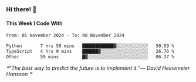 ### Hi there! 👋

#### This Week I Code With
<!--START_SECTION:waka-->

```txt
From: 01 November 2024 - To: 08 November 2024

Python       7 hrs 50 mins   ████████████▓░░░░░░░░░░░░   50.59 %
TypeScript   4 hrs 9 mins    ██████▓░░░░░░░░░░░░░░░░░░   26.76 %
Other        59 mins         █▓░░░░░░░░░░░░░░░░░░░░░░░   06.37 %
```

<!--END_SECTION:waka-->

<!--STARTS_HERE_QUOTE_README-->
<i>❝“The best way to predict the future is to implement it.”— David Heinemeier Hansson   ❞</i>
<!--ENDS_HERE_QUOTE_README-->
